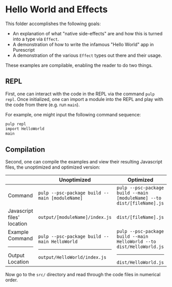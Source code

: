 # Hello World and Effects

This folder accomplishes the following goals:
- An explanation of what "native side-effects" are and how this is turned into a type via `Effect`.
- A demonstration of how to write the infamous "Hello World" app in Purescript
- A demonstration of the various `Effect` types out there and their usage.

These examples are compilable, enabling the reader to do two things.

## REPL

First, one can interact with the code in the REPL via the command `pulp repl`. Once initialized, one can import a module into the REPL and play with the code from there (e.g. run `main`).

For example, one might input the following command sequence:
```bash
pulp repl
import HelloWorld
main
```

## Compilation

Second, one can compile the examples and view their resulting Javascript files, the unoptimized and optimized version:

| | Unoptimized | Optimized |
| - | - | - |
| Command | `pulp --psc-package build --main [moduleName]` | `pulp --psc-package build --main [moduleName] --to dist/[fileName].js`
| Javascript files' location | `output/[moduleName]/index.js` | `dist/[fileName].js` |
| Example Command<hr>Output Location | `pulp --psc-package build --main HelloWorld`<hr>`output/HelloWorld/index.js` | `pulp --psc-package build --main HelloWorld --to dist/HelloWorld.js`<hr>`dist/HelloWorld.js`

Now go to the `src/` directory and read through the code files in numerical order.
